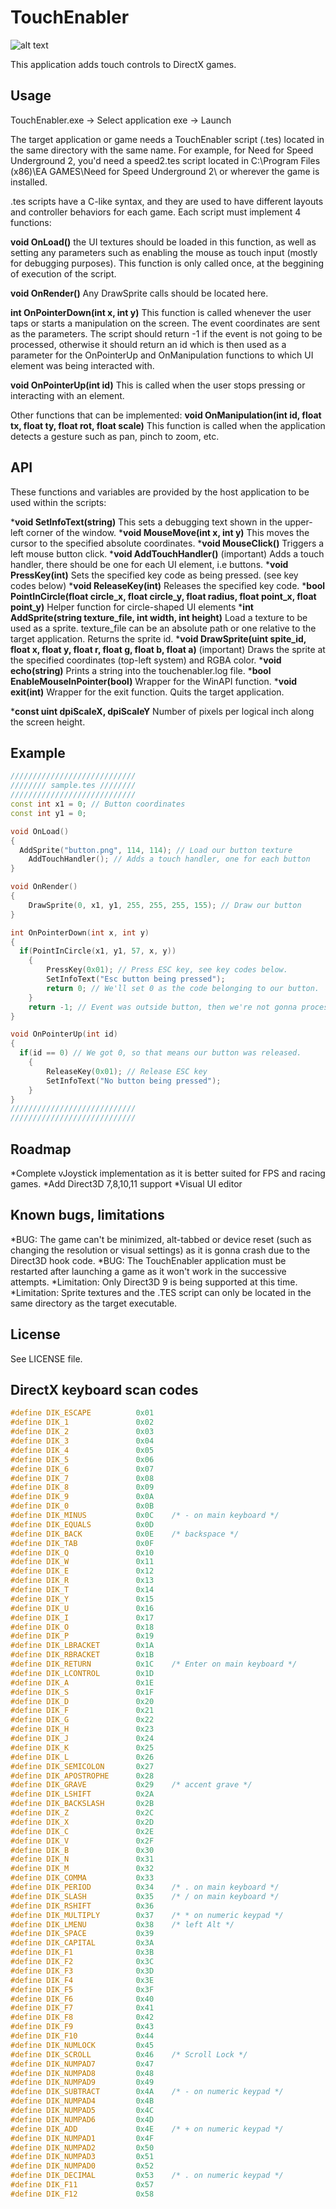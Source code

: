 TouchEnabler
============
![alt text](https://raw.githubusercontent.com/lenny93/TouchEnabler/master/bin/Release/touchenabler.png "TouchEnabler")

This application adds touch controls to DirectX games.

Usage
-----
TouchEnabler.exe -> Select application exe -> Launch

The target application or game needs a TouchEnabler script (.tes) located in the same directory with the same name. For example, for Need for Speed Underground 2, you'd need a speed2.tes script located in C:\Program Files (x86)\EA GAMES\Need for Speed Underground 2\ or wherever the game is installed.

.tes scripts have a C-like syntax, and they are used to have different layouts and controller behaviors for each game. Each script must implement 4 functions:

**void OnLoad()** the UI textures should be loaded in this function, as well as setting any parameters such as enabling the mouse as touch input (mostly for debugging purposes). This function is only called once, at the beggining of execution of the script.

**void OnRender()** Any DrawSprite calls should be located here.

**int OnPointerDown(int x, int y)** This function is called whenever the user taps or starts a manipulation on the screen. The event coordinates are sent as the parameters. The script should return -1 if the event is not going to be processed, otherwise it should return an id which is then used as a parameter for the OnPointerUp and OnManipulation functions to which UI element was being interacted with.

**void OnPointerUp(int id)** This is called when the user stops pressing or interacting with an element.

Other functions that can be implemented:
**void OnManipulation(int id, float tx, float ty, float rot, float scale)** This function is called when the application detects a gesture such as pan, pinch to zoom, etc.

API
---
These functions and variables are provided by the host application to be used within the scripts:

***void SetInfoText(string)** This sets a debugging text shown in the upper-left corner of the window.
***void MouseMove(int x, int y)** This moves the cursor to the specified absolute coordinates.
***void MouseClick()** Triggers a left mouse button click.
***void AddTouchHandler()** (important) Adds a touch handler, there should be one for each UI element, i.e buttons.
***void PressKey(int)** Sets the specified key code as being pressed. (see key codes below)
***void ReleaseKey(int)** Releases the specified key code.
***bool PointInCircle(float circle_x, float circle_y, float radius, float point_x, float point_y)** Helper function for circle-shaped UI elements
***int AddSprite(string texture_file, int width, int height)** Load a texture to be used as a sprite. texture_file can be an absolute path or one relative to the target application. Returns the sprite id.
***void DrawSprite(uint spite_id, float x, float y, float r, float g, float b, float a)** (important) Draws the sprite at the specified coordinates (top-left system) and RGBA color.
***void echo(string)** Prints a string into the touchenabler.log file.
***bool EnableMouseInPointer(bool)** Wrapper for the WinAPI function.
***void exit(int)** Wrapper for the exit function. Quits the target application.

***const uint dpiScaleX, dpiScaleY** Number of pixels per logical inch along the screen height.

Example
-------

```cpp
////////////////////////////
//////// sample.tes ////////
////////////////////////////
const int x1 = 0; // Button coordinates
const int y1 = 0;

void OnLoad()
{
  AddSprite("button.png", 114, 114); // Load our button texture
	AddTouchHandler(); // Adds a touch handler, one for each button
}

void OnRender()
{
	DrawSprite(0, x1, y1, 255, 255, 255, 155); // Draw our button
}

int OnPointerDown(int x, int y)
{
  if(PointInCircle(x1, y1, 57, x, y))
	{
		PressKey(0x01); // Press ESC key, see key codes below.
		SetInfoText("Esc button being pressed");
		return 0; // We'll set 0 as the code belonging to our button.
	}
	return -1; // Event was outside button, then we're not gonna process it.
}

void OnPointerUp(int id)
{
  if(id == 0) // We got 0, so that means our button was released.
	{
		ReleaseKey(0x01); // Release ESC key
		SetInfoText("No button being pressed");
	}
}
////////////////////////////
////////////////////////////
```

Roadmap
-------
*Complete vJoystick implementation as it is better suited for FPS and racing games.
*Add Direct3D 7,8,10,11 support
*Visual UI editor

Known bugs, limitations
-----------------------
*BUG: The game can't be minimized, alt-tabbed or device reset (such as changing the resolution or visual settings) as it is gonna crash due to the Direct3D hook code.
*BUG: The TouchEnabler application must be restarted after launching a game as it won't work in the successive attempts.
*Limitation: Only Direct3D 9 is being supported at this time.
*Limitation: Sprite textures and the .TES script can only be located in the same directory as the target executable.

License
-------
See LICENSE file.

DirectX keyboard scan codes
---------------------------
```cpp
#define DIK_ESCAPE          0x01
#define DIK_1               0x02
#define DIK_2               0x03
#define DIK_3               0x04
#define DIK_4               0x05
#define DIK_5               0x06
#define DIK_6               0x07
#define DIK_7               0x08
#define DIK_8               0x09
#define DIK_9               0x0A
#define DIK_0               0x0B
#define DIK_MINUS           0x0C    /* - on main keyboard */
#define DIK_EQUALS          0x0D
#define DIK_BACK            0x0E    /* backspace */
#define DIK_TAB             0x0F
#define DIK_Q               0x10
#define DIK_W               0x11
#define DIK_E               0x12
#define DIK_R               0x13
#define DIK_T               0x14
#define DIK_Y               0x15
#define DIK_U               0x16
#define DIK_I               0x17
#define DIK_O               0x18
#define DIK_P               0x19
#define DIK_LBRACKET        0x1A
#define DIK_RBRACKET        0x1B
#define DIK_RETURN          0x1C    /* Enter on main keyboard */
#define DIK_LCONTROL        0x1D
#define DIK_A               0x1E
#define DIK_S               0x1F
#define DIK_D               0x20
#define DIK_F               0x21
#define DIK_G               0x22
#define DIK_H               0x23
#define DIK_J               0x24
#define DIK_K               0x25
#define DIK_L               0x26
#define DIK_SEMICOLON       0x27
#define DIK_APOSTROPHE      0x28
#define DIK_GRAVE           0x29    /* accent grave */
#define DIK_LSHIFT          0x2A
#define DIK_BACKSLASH       0x2B
#define DIK_Z               0x2C
#define DIK_X               0x2D
#define DIK_C               0x2E
#define DIK_V               0x2F
#define DIK_B               0x30
#define DIK_N               0x31
#define DIK_M               0x32
#define DIK_COMMA           0x33
#define DIK_PERIOD          0x34    /* . on main keyboard */
#define DIK_SLASH           0x35    /* / on main keyboard */
#define DIK_RSHIFT          0x36
#define DIK_MULTIPLY        0x37    /* * on numeric keypad */
#define DIK_LMENU           0x38    /* left Alt */
#define DIK_SPACE           0x39
#define DIK_CAPITAL         0x3A
#define DIK_F1              0x3B
#define DIK_F2              0x3C
#define DIK_F3              0x3D
#define DIK_F4              0x3E
#define DIK_F5              0x3F
#define DIK_F6              0x40
#define DIK_F7              0x41
#define DIK_F8              0x42
#define DIK_F9              0x43
#define DIK_F10             0x44
#define DIK_NUMLOCK         0x45
#define DIK_SCROLL          0x46    /* Scroll Lock */
#define DIK_NUMPAD7         0x47
#define DIK_NUMPAD8         0x48
#define DIK_NUMPAD9         0x49
#define DIK_SUBTRACT        0x4A    /* - on numeric keypad */
#define DIK_NUMPAD4         0x4B
#define DIK_NUMPAD5         0x4C
#define DIK_NUMPAD6         0x4D
#define DIK_ADD             0x4E    /* + on numeric keypad */
#define DIK_NUMPAD1         0x4F
#define DIK_NUMPAD2         0x50
#define DIK_NUMPAD3         0x51
#define DIK_NUMPAD0         0x52
#define DIK_DECIMAL         0x53    /* . on numeric keypad */
#define DIK_F11             0x57
#define DIK_F12             0x58
```
